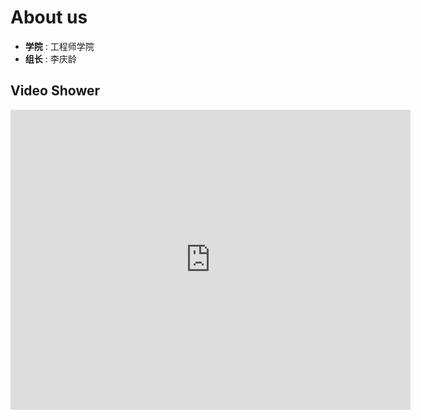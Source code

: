 # About us
- **学院** : 工程师学院
- **组长** : 李庆龄

## Video Shower
<iframe src="https://player.bilibili.com/player.html?bvid=BV1NX4y1d7d7" width="640" height="480" frameborder="0" scrolling="no"></iframe>
